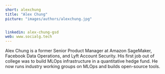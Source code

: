 ```yaml
---
short: alexchung
title: "Alex Chung"
picture: "images/authors/alexchung.jpg"


linkedin: alex-chung-gsd
web: www.socialg.tech
---
```


Alex Chung is a former Senior Product Manager at Amazon SageMaker, Facebook Data Operations, and Lyft Account Security. His first job out of college was to build MLOps infrastructure in a quantitative hedge fund. He now runs industry working groups on MLOps and builds open-source tools.